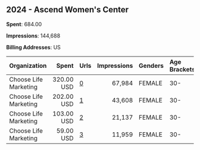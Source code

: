 ## 2024 - Ascend Women's Center 
**Spent**: 684.00

**Impressions**: 144,688

**Billing Addresses**: US

|Organization|Spent|Urls|Impressions|Genders|Age Brackets|Country Codes|
|:---|---:|:---|---:|:---|:---|:---|
|Choose Life Marketing|320.00 USD|[0](https://www.snap.com/political-ads/asset/691516db66fdc01a6cb23a36d16a56e0a8579cb63f1a35fdc4f408d0212ff03c?mediaType=png)|67,984|FEMALE|30-|united states|
|Choose Life Marketing|202.00 USD|[1](https://www.snap.com/political-ads/asset/61921feefa10d61525a083bbd5a3a7946576f6dd0479668069cd1fdc2e38408f?mediaType=png)|43,608|FEMALE|30-|united states|
|Choose Life Marketing|103.00 USD|[2](https://www.snap.com/political-ads/asset/75adb4279688d6ed8db85f9cddaa61f28afcf0a0e74965ed014d1101bd2894cb?mediaType=png)|21,137|FEMALE|30-|united states|
|Choose Life Marketing|59.00 USD|[3](https://www.snap.com/political-ads/asset/aa7b1ee96c6a73419723fea8412f534217ea1805e26e2ee10d03f07f402a3b3c?mediaType=png)|11,959|FEMALE|30-|united states|
